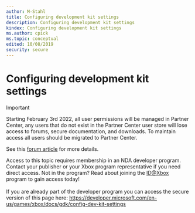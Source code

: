 ```yaml
---
author: M-Stahl
title: Configuring development kit settings
description: Configuring development kit settings
kindex: Configuring development kit settings
ms.author: cpick
ms.topic: conceptual
edited: 10/08/2019
security: secure
---
```


# Configuring development kit settings
> [!IMPORTANT]
> Starting February 3rd 2022, all user permissions will be managed in Partner Center, any users that do not exist in the Partner Center user store will lose access to forums, secure documentation, and downloads. To maintain access all users should be migrated to Partner Center. <p></p>See this <a href="https://forums.xboxlive.com/articles/132187/breaking-change-user-access-for-forums-secure-docu.html">forum article</a> for more details.  

 Access to this topic requires membership in an NDA developer program. Contact your publisher or your Xbox program representative if you need direct access. Not in the program? Read about joining the <a href="https://www.xbox.com/Developers/id">ID@Xbox</a> program to gain access today!  <br/><br/>If you are already part of the developer program you can access the secure version of this page here: <a target="_blank" href="https://developer.microsoft.com/en-us/games/xbox/docs/gdk/config-dev-kit-settings">https://developer.microsoft.com/en-us/games/xbox/docs/gdk/config-dev-kit-settings</a>